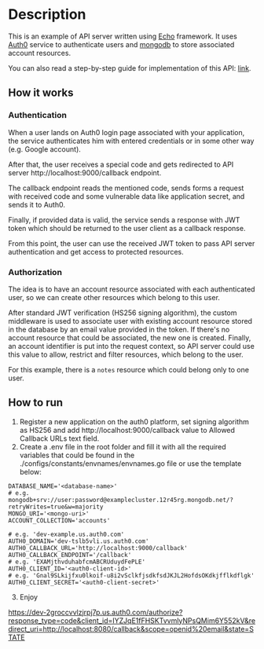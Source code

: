 # Description

This is an example of API server written using [Echo](https://echo.labstack.com/) framework.
It uses [Auth0](https://auth0.com/) service to authenticate users and [mongodb](https://www.mongodb.com/) to store associated account resources.

You can also read a step-by-step guide for implementation of this API: [link](https://dev.to/mrsydar/how-to-implement-a-basic-crud-in-golang-protected-by-auth0-7je).

## How it works

### Authentication

When a user lands on Auth0 login page associated with your application, 
the service authenticates him with entered credentials or in some other way (e.g. Google account).

After that, the user receives a special code and gets redirected to API server http://localhost:9000/callback endpoint.

The callback endpoint reads the mentioned code, sends forms a request with received code and some vulnerable data like application secret,
and sends it to Auth0.

Finally, if provided data is valid, the service sends a response with JWT token which should be returned to the user client as a callback response.

From this point, the user can use the received JWT token to pass API server authentication and get access to protected resources.

### Authorization

The idea is to have an account resource associated with each authenticated user, so we can create other resources which belong to this user.

After standard JWT verification (HS256 signing algorithm), the custom middleware is used to associate user with existing account resource
stored in the database by an email value provided in the token. If there's no account resource that could be associated, the new one is created.
Finally, an account identifier is put into the request context, so API server could use this value to allow, restrict and filter resources,
which belong to the user.

For this example, there is a `notes` resource which could belong only to one user. 

## How to run

1. Register a new application on the auth0 platform, set signing algorithm as HS256 and add http://localhost:9000/callback value to Allowed Callback URLs text field.
2. Create a .env file in the root folder and fill it with all the required variables that could be found in the ./configs/constants/envnames/envnames.go file or use the template below:
```
DATABASE_NAME='<database-name>'
# e.g. mongodb+srv://user:password@examplecluster.12r45rg.mongodb.net/?retryWrites=true&w=majority
MONGO_URI='<mongo-uri>'
ACCOUNT_COLLECTION='accounts'

# e.g. 'dev-example.us.auth0.com'
AUTH0_DOMAIN='dev-tslb5vli.us.auth0.com'
AUTH0_CALLBACK_URL='http://localhost:9000/callback'
AUTH0_CALLBACK_ENDPOINT='/callback'
# e.g. 'EXAMjthvduhabfcmABCRUduydFePLE'
AUTH0_CLIENT_ID='<auth0-client-id>'
# e.g. 'Gnal9SLkijfxu0lkoif-u8i2vSclkfjsdkfsdJKJL2HofdsOKdkjfflkdflgk'
AUTH0_CLIENT_SECRET='<auth0-client-secret>'
```
3. Enjoy


https://dev-2groccvvlzjrpj7p.us.auth0.com/authorize?response_type=code&client_id=IYZJqE1fFHSKTvvmlyNPsQMim6Y552kV&redirect_uri=http://localhost:8080/callback&scope=openid%20email&state=STATE

